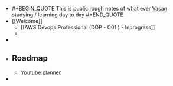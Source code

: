 - #+BEGIN_QUOTE
  This is public rough notes of what ever [Vasan](https://twitter.com/keerthivasan036) studying / learning day to day
  #+END_QUOTE
- [[Welcome]]
	- [[AWS Devops Professional (DOP - C01 ) - Inprogress]]
	-
-
- ## Roadmap
	- [Youtube planner](https://trello.com/b/ATMpz1cj/yt-planner)
-